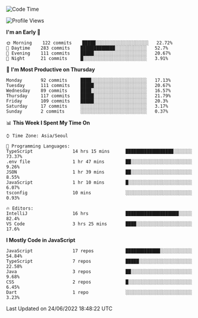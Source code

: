 <!--START_SECTION:waka-->
![Code Time](http://img.shields.io/badge/Code%20Time-0%20secs-blue)

![Profile Views](http://img.shields.io/badge/Profile%20Views-0-blue)

**I'm an Early 🐤** 

```text
🌞 Morning    122 commits    █████░░░░░░░░░░░░░░░░░░░░   22.72% 
🌆 Daytime    283 commits    █████████████░░░░░░░░░░░░   52.7% 
🌃 Evening    111 commits    █████░░░░░░░░░░░░░░░░░░░░   20.67% 
🌙 Night      21 commits     █░░░░░░░░░░░░░░░░░░░░░░░░   3.91%

```
📅 **I'm Most Productive on Thursday** 

```text
Monday       92 commits     ████░░░░░░░░░░░░░░░░░░░░░   17.13% 
Tuesday      111 commits    █████░░░░░░░░░░░░░░░░░░░░   20.67% 
Wednesday    89 commits     ████░░░░░░░░░░░░░░░░░░░░░   16.57% 
Thursday     117 commits    █████░░░░░░░░░░░░░░░░░░░░   21.79% 
Friday       109 commits    █████░░░░░░░░░░░░░░░░░░░░   20.3% 
Saturday     17 commits     ░░░░░░░░░░░░░░░░░░░░░░░░░   3.17% 
Sunday       2 commits      ░░░░░░░░░░░░░░░░░░░░░░░░░   0.37%

```


📊 **This Week I Spent My Time On** 

```text
⌚︎ Time Zone: Asia/Seoul

💬 Programming Languages: 
TypeScript               14 hrs 15 mins      ██████████████████░░░░░░░   73.37% 
.env file                1 hr 47 mins        ██░░░░░░░░░░░░░░░░░░░░░░░   9.26% 
JSON                     1 hr 39 mins        ██░░░░░░░░░░░░░░░░░░░░░░░   8.55% 
JavaScript               1 hr 10 mins        █░░░░░░░░░░░░░░░░░░░░░░░░   6.07% 
tsconfig                 10 mins             ░░░░░░░░░░░░░░░░░░░░░░░░░   0.93%

🔥 Editors: 
IntelliJ                 16 hrs              ████████████████████░░░░░   82.4% 
VS Code                  3 hrs 25 mins       ████░░░░░░░░░░░░░░░░░░░░░   17.6%

```

**I Mostly Code in JavaScript** 

```text
JavaScript               17 repos            █████████████░░░░░░░░░░░░   54.84% 
TypeScript               7 repos             █████░░░░░░░░░░░░░░░░░░░░   22.58% 
Java                     3 repos             ██░░░░░░░░░░░░░░░░░░░░░░░   9.68% 
CSS                      2 repos             █░░░░░░░░░░░░░░░░░░░░░░░░   6.45% 
Dart                     1 repo              ░░░░░░░░░░░░░░░░░░░░░░░░░   3.23%

```



 Last Updated on 24/06/2022 18:48:22 UTC
<!--END_SECTION:waka-->
